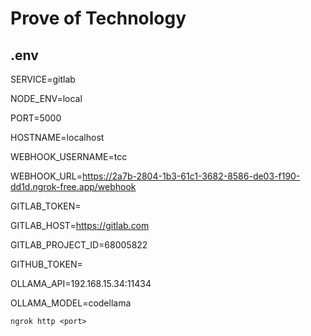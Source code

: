 # Prove of Technology

## .env

SERVICE=gitlab

NODE_ENV=local

PORT=5000

HOSTNAME=localhost

WEBHOOK_USERNAME=tcc

WEBHOOK_URL=https://2a7b-2804-1b3-61c1-3682-8586-de03-f190-dd1d.ngrok-free.app/webhook

GITLAB_TOKEN=

GITLAB_HOST=https://gitlab.com

GITLAB_PROJECT_ID=68005822

GITHUB_TOKEN=

OLLAMA_API=192.168.15.34:11434

OLLAMA_MODEL=codellama


```ngrok http <port>```